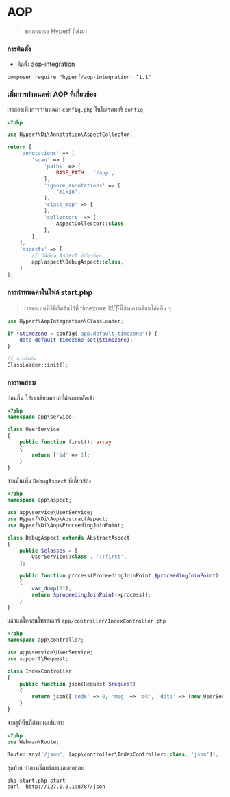 # AOP

> ขอบคุณคุณ Hyperf ที่ส่งมา

### การติดตั้ง

- ติดตั้ง aop-integration

```shell
composer require "hyperf/aop-integration: ^1.1"
```

### เพิ่มการกำหนดค่า AOP ที่เกี่ยวข้อง

เราต้องเพิ่มการกำหนดค่า `config.php` ในไดเรกทอรี `config`

```php
<?php

use Hyperf\Di\Annotation\AspectCollector;

return [
    'annotations' => [
        'scan' => [
            'paths' => [
                BASE_PATH . '/app',
            ],
            'ignore_annotations' => [
                'mixin',
            ],
            'class_map' => [
            ],
            'collectors' => [
                AspectCollector::class
            ],
        ],
    ],
    'aspects' => [
        // ที่นี่เขียน Aspect ที่เกี่ยวข้อง
        app\aspect\DebugAspect::class,
    ]
];

```

### การกำหนดค่าในไฟล์ start.php

> เราจะแทนที่วิธีเริ่มต้นไว้ที่ timezone 以下นี้ข้ามการเขียนโค้ดอื่น ๆ

```php
use Hyperf\AopIntegration\ClassLoader;

if ($timezone = config('app.default_timezone')) {
    date_default_timezone_set($timezone);
}

// การเริ่มต้น
ClassLoader::init();
```

### การทดสอบ

ก่อนอื่น ให้เราเขียนคลาสที่ต้องการตัดเข้า

```php
<?php
namespace app\service;

class UserService
{
    public function first(): array
    {
        return ['id' => 1];
    }
}
```

จากนั้นเพิ่ม `DebugAspect` ที่เกี่ยวข้อง

```php
<?php
namespace app\aspect;

use app\service\UserService;
use Hyperf\Di\Aop\AbstractAspect;
use Hyperf\Di\Aop\ProceedingJoinPoint;

class DebugAspect extends AbstractAspect
{
    public $classes = [
        UserService::class . '::first',
    ];

    public function process(ProceedingJoinPoint $proceedingJoinPoint)
    {
        var_dump(11);
        return $proceedingJoinPoint->process();
    }
}
```

แล้วแก้ไขคอนโทรลเลอร์ `app/controller/IndexController.php`

```php
<?php
namespace app\controller;

use app\service\UserService;
use support\Request;

class IndexController
{
    public function json(Request $request)
    {
        return json(['code' => 0, 'msg' => 'ok', 'data' => (new UserService())->first()]);
    }
}
```

จากรูที่นั้นก็กำหนดเส้นทาง

```php
<?php
use Webman\Route;

Route::any('/json', [app\controller\IndexController::class, 'json']);
```

สุดท้าย ทำการเริ่มบริการและทดสอบ

```shell
php start.php start
curl  http://127.0.0.1:8787/json
```
